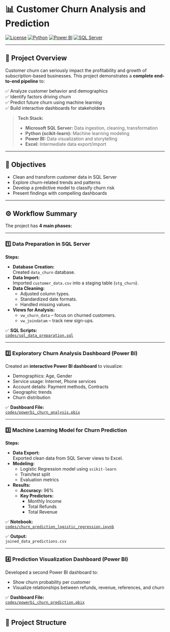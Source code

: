 # 📊 Customer Churn Analysis and Prediction

[![License](https://img.shields.io/badge/license-MIT-blue.svg)](LICENSE)
[![Python](https://img.shields.io/badge/Python-3.9%2B-yellow.svg)](https://www.python.org/downloads/)
[![Power BI](https://img.shields.io/badge/Power%20BI-Dashboard-brightgreen.svg)](#)
[![SQL Server](https://img.shields.io/badge/SQL%20Server-Data--Preparation-critical)](#)

---

## 🌟 Project Overview

Customer churn can seriously impact the profitability and growth of subscription-based businesses. This project demonstrates a **complete end-to-end pipeline** to:

✅ Analyze customer behavior and demographics  
✅ Identify factors driving churn  
✅ Predict future churn using machine learning  
✅ Build interactive dashboards for stakeholders

> **Tech Stack:**
>
> - **Microsoft SQL Server:** Data ingestion, cleaning, transformation
> - **Python (scikit-learn):** Machine learning modeling
> - **Power BI:** Data visualization and storytelling
> - **Excel:** Intermediate data export/import

---

## 🎯 Objectives

- Clean and transform customer data in SQL Server
- Explore churn-related trends and patterns
- Develop a predictive model to classify churn risk
- Present findings with compelling dashboards

---

## ⚙️ Workflow Summary

The project has **4 main phases:**

---

### 1️⃣ Data Preparation in SQL Server

**Steps:**

- **Database Creation:**  
  Created `data_churn` database.
- **Data Import:**  
  Imported `customer_data.csv` into a staging table (`stg_churn`).
- **Data Cleaning:**  
  - Adjusted column types.
  - Standardized date formats.
  - Handled missing values.
- **Views for Analysis:**  
  - `vw_churn_data` – focus on churned customers.
  - `vw_joindatam` – track new sign-ups.

✅ **SQL Scripts:**  
[`codes/sql_data_preparation.sql`](codes/sql_data_preparation.sql)

---

### 2️⃣ Exploratory Churn Analysis Dashboard (Power BI)

Created an **interactive Power BI dashboard** to visualize:

- Demographics: Age, Gender
- Service usage: Internet, Phone services
- Account details: Payment methods, Contracts
- Geographic trends
- Churn distribution

✅ **Dashboard File:**  
[`codes/powerbi_churn_analysis.pbix`](codes/powerbi_churn_analysis.pbix)

---

### 3️⃣ Machine Learning Model for Churn Prediction

**Steps:**

- **Data Export:**  
  Exported clean data from SQL Server views to Excel.
- **Modeling:**  
  - Logistic Regression model using `scikit-learn`
  - Train/test split
  - Evaluation metrics
- **Results:**  
  - **Accuracy:** 96%
  - **Key Predictors:**
    - Monthly Income
    - Total Refunds
    - Total Revenue

✅ **Notebook:**  
[`codes/churn_prediction_logistic_regression.ipynb`](codes/churn_prediction_logistic_regression.ipynb)

✅ **Output:**  
`joined_data_predictions.csv`

---

### 4️⃣ Prediction Visualization Dashboard (Power BI)

Developed a second Power BI dashboard to:

- Show churn probability per customer
- Visualize relationships between refunds, revenue, references, and churn

✅ **Dashboard File:**  
[`codes/powerbi_churn_prediction.pbix`](codes/powerbi_churn_prediction.pbix)

---

## 📁 Project Structure

